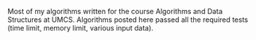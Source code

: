 Most of my algorithms written for the course Algorithms and Data Structures at UMCS. Algorithms posted here passed all the required tests (time limit, memory limit, various input data). 
